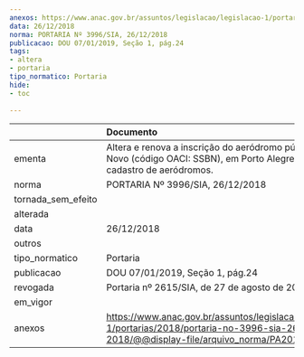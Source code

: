 ```yaml
---
anexos: https://www.anac.gov.br/assuntos/legislacao/legislacao-1/portarias/2018/portaria-no-3996-sia-26-12-2018/@@display-file/arquivo_norma/PA2018-3996.pdf
data: 26/12/2018
norma: PORTARIA Nº 3996/SIA, 26/12/2018
publicacao: DOU 07/01/2019, Seção 1, pág.24
tags:
- altera
- portaria
tipo_normatico: Portaria
hide: 
- toc 
 
---
```


|                    | Documento                                                                                                                                            |
|:-------------------|:-----------------------------------------------------------------------------------------------------------------------------------------------------|
| ementa             | Altera e renova a inscrição do aeródromo público Belém Novo (código OACI: SSBN), em Porto Alegre/RS, no cadastro de aeródromos.                      |
| norma              | PORTARIA Nº 3996/SIA, 26/12/2018                                                                                                                     |
| tornada_sem_efeito |                                                                                                                                                      |
| alterada           |                                                                                                                                                      |
| data               | 26/12/2018                                                                                                                                           |
| outros             |                                                                                                                                                      |
| tipo_normatico     | Portaria                                                                                                                                             |
| publicacao         | DOU 07/01/2019, Seção 1, pág.24                                                                                                                      |
| revogada           | Portaria nº 2615/SIA, de 27 de agosto de 2019.                                                                                                       |
| em_vigor           |                                                                                                                                                      |
| anexos             | https://www.anac.gov.br/assuntos/legislacao/legislacao-1/portarias/2018/portaria-no-3996-sia-26-12-2018/@@display-file/arquivo_norma/PA2018-3996.pdf |
